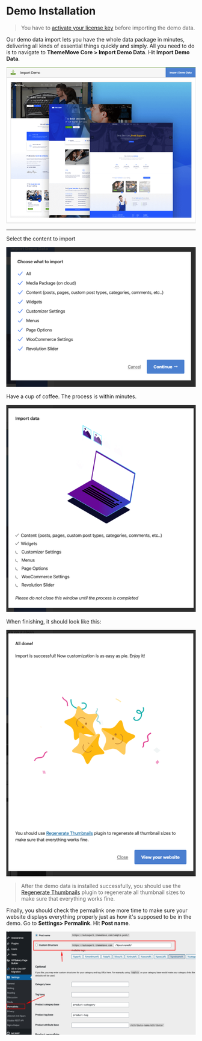 # Demo Installation

> You have to [activate your license key](theme-ls.md) before importing the demo data.

Our demo data import lets you have the whole data package in minutes, delivering all kinds of essential things quickly and simply. All you need to do is to navigate to **ThemeMove Core > Import Demo Data**. Hit **Import Demo Data**.

![Install demo](images/install-demo.png)

---
Select the content to import

![Select import options](images/select-import-options.png)

Have a cup of coffee. The process is within minutes.

![Importing](images/import-data.png)

When finishing, it should look like this:

![Import success](images/import-success.png)

> After the demo data is installed successfully, you should use the [Regenerate Thumbnails](https://wordpress.org/plugins/regenerate-thumbnails/) plugin to regenerate all thumbnail sizes to make sure that everything works fine.

Finally, you should check the permalink one more time to make sure your website displays everything properly just as how it's supposed to be in the demo. Go to **Settings> Permalink**. Hit **Post name**.

![Permalink](images/permalinks.png)
